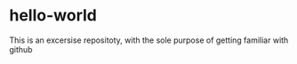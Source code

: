 # hello-world
This is an excersise repositoty, with the sole purpose of getting familiar with github
